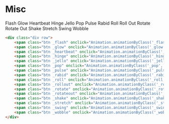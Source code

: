 # Misc
<div class="div row">
    <span class="btn _flash" onclick="Animation.animationByClass('_flash', '_flash')">Flash</span>
    <span class="btn _glow" onclick="Animation.animationByClass('_glow', '_glow')">Glow</span>
    <span class="btn _heartbeat" onclick="Animation.animationByClass('_heartbeat', '_heartbeat')">Heartbeat</span>
    <span class="btn _hinge" onclick="Animation.animationByClass('_hinge', '_hinge')">Hinge</span>
    <span class="btn _jello" onclick="Animation.animationByClass('_jello', '_jello')">Jello</span>
    <span class="btn _pop" onclick="Animation.animationByClass('_pop', '_pop')">Pop</span>
    <span class="btn _pulse" onclick="Animation.animationByClass('_pulse', '_pulse')">Pulse</span>
    <span class="btn _rabid" onclick="Animation.animationByClass('_rabid', '_rabid')">Rabid</span>
    <span class="btn _roll" onclick="Animation.animationByClass('_roll', '_roll')">Roll</span>
    <span class="btn _rollout" onclick="Animation.animationByClass('_rollout', '_rollout')">Roll Out</span>
    <span class="btn _rotate" onclick="Animation.animationByClass('_rotate', '_rotate')">Rotate</span>
    <span class="btn _rotateout" onclick="Animation.animationByClass('_rotateout', '_rotateout')">Rotate Out</span>
    <span class="btn _shake" onclick="Animation.animationByClass('_shake', '_shake')">Shake</span>
    <span class="btn _stretch" onclick="Animation.animationByClass('_stretch', '_stretch')">Stretch</span>
    <span class="btn _swing" onclick="Animation.animationByClass('_swing', '_swing')">Swing</span>
    <span class="btn _wobble" onclick="Animation.animationByClass('_wobble', '_wobble')">Wobble</span>
</div>

```html
<div class="div row">
    <span class="btn _flash" onclick="Animation.animationByClass('_flash', '_flash')">Flash</span>
    <span class="btn _glow" onclick="Animation.animationByClass('_glow', '_glow')">Glow</span>
    <span class="btn _heartbeat" onclick="Animation.animationByClass('_heartbeat', '_heartbeat')">Heartbeat</span>
    <span class="btn _hinge" onclick="Animation.animationByClass('_hinge', '_hinge')">Hinge</span>
    <span class="btn _jello" onclick="Animation.animationByClass('_jello', '_jello')">Jello</span>
    <span class="btn _pop" onclick="Animation.animationByClass('_pop', '_pop')">Pop</span>
    <span class="btn _pulse" onclick="Animation.animationByClass('_pulse', '_pulse')">Pulse</span>
    <span class="btn _rabid" onclick="Animation.animationByClass('_rabid', '_rabid')">Rabid</span>
    <span class="btn _roll" onclick="Animation.animationByClass('_roll', '_roll')">Roll</span>
    <span class="btn _rollout" onclick="Animation.animationByClass('_rollout', '_rollout')">Roll Out</span>
    <span class="btn _rotate" onclick="Animation.animationByClass('_rotate', '_rotate')">Rotate</span>
    <span class="btn _rotateout" onclick="Animation.animationByClass('_rotateout', '_rotateout')">Rotate Out</span>
    <span class="btn _shake" onclick="Animation.animationByClass('_shake', '_shake')">Shake</span>
    <span class="btn _stretch" onclick="Animation.animationByClass('_stretch', '_stretch')">Stretch</span>
    <span class="btn _swing" onclick="Animation.animationByClass('_swing', '_swing')">Swing</span>
    <span class="btn _wobble" onclick="Animation.animationByClass('_wobble', '_wobble')">Wobble</span>
</div>
```